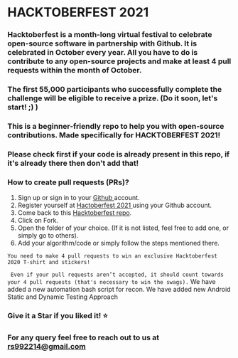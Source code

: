 # HACKTOBERFEST 2021

### Hacktoberfest is a month-long virtual festival to celebrate open-source software in partnership with Github. It is celebrated in October every year. All you have to do is contribute to any open-source projects and make at least 4 pull requests within the month of October.

### The first 55,000 participants who successfully complete the challenge will be eligible to receive a prize. (Do it soon, let's start! ;) )

### This is a beginner-friendly repo to help you with open-source contributions. Made specifically for HACKTOBERFEST 2021!

### Please check first if your code is already present in this repo, if it's already there then don't add that!

### How to create pull requests (PRs)?
  1. Sign up or sign in to your <a href="https://github.com/"> Github </a> account.
  2. Register yourself at <a href="https://hacktoberfest.digitalocean.com/"> Hactoberfest 2021 </a> using your Github account.
  3. Come back to this <a href="https://github.com/Cullyege/Hacktoberfest2020"> Hacktoberfest repo</a>.
  4. Click on Fork.
  4. Open the folder of your choice. (If it is not listed, feel free to add one, or simply go to others).
  5. Add your algorithm/code or simply follow the steps mentioned there.
  

` You need to make 4 pull requests to win an exclusive Hacktoberfest 2020 T-shirt and stickers! `

` Even if your pull requests aren’t accepted, it should count towards your 4 pull requests (that's necessary to win the swags).`
We have added a new automation bash script for recon.
We have added new Android Static and Dynamic Testing Approach
### Give it a Star if you liked it! ⭐

### For any query feel free to reach out to us at rs992214@gmail.com
